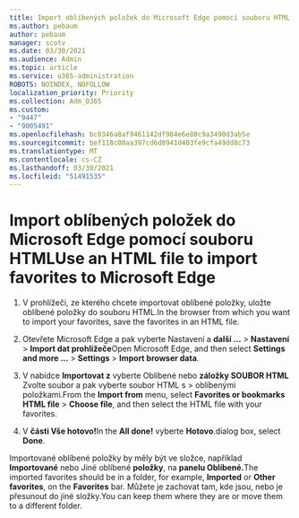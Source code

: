 ```yaml
---
title: Import oblíbených položek do Microsoft Edge pomocí souboru HTML
ms.author: pebaum
author: pebaum
manager: scotv
ms.date: 03/30/2021
ms.audience: Admin
ms.topic: article
ms.service: o365-administration
ROBOTS: NOINDEX, NOFOLLOW
localization_priority: Priority
ms.collection: Adm_O365
ms.custom:
- "9447"
- "9005491"
ms.openlocfilehash: bc0346a8af9461142df984e6e80c9a3490d3ab5e
ms.sourcegitcommit: bef118c00aa397cd6d8941d403fe9cfa49dd8c73
ms.translationtype: MT
ms.contentlocale: cs-CZ
ms.lasthandoff: 03/30/2021
ms.locfileid: "51491535"
---
```

# <a name="use-an-html-file-to-import-favorites-to-microsoft-edge"></a><span data-ttu-id="e43e2-102">Import oblíbených položek do Microsoft Edge pomocí souboru HTML</span><span class="sxs-lookup"><span data-stu-id="e43e2-102">Use an HTML file to import favorites to Microsoft Edge</span></span>

1. <span data-ttu-id="e43e2-103">V prohlížeči, ze kterého chcete importovat oblíbené položky, uložte oblíbené položky do souboru HTML.</span><span class="sxs-lookup"><span data-stu-id="e43e2-103">In the browser from which you want to import your favorites, save the favorites in an HTML file.</span></span>

1. <span data-ttu-id="e43e2-104">Otevřete Microsoft Edge a pak vyberte Nastavení a **další ...**  >  **Nastavení**  >  **Import dat prohlížeče**</span><span class="sxs-lookup"><span data-stu-id="e43e2-104">Open Microsoft Edge, and then select **Settings and more ...** > **Settings** > **Import browser data**.</span></span>

1. <span data-ttu-id="e43e2-105">V nabídce **Importovat z** vyberte Oblíbené nebo **záložky SOUBOR HTML** Zvolte soubor a pak vyberte soubor HTML s  >  oblíbenými položkami.</span><span class="sxs-lookup"><span data-stu-id="e43e2-105">From the **Import from** menu, select **Favorites or bookmarks HTML file** > **Choose file**, and then select the HTML file with your favorites.</span></span>

1. <span data-ttu-id="e43e2-106">V **části Vše hotovo!**</span><span class="sxs-lookup"><span data-stu-id="e43e2-106">In the **All done!**</span></span> <span data-ttu-id="e43e2-107">vyberte **Hotovo**.</span><span class="sxs-lookup"><span data-stu-id="e43e2-107">dialog box, select **Done**.</span></span>

<span data-ttu-id="e43e2-108">Importované oblíbené položky by měly být ve složce, například **Importované** nebo Jiné oblíbené **položky**, na **panelu Oblíbené.**</span><span class="sxs-lookup"><span data-stu-id="e43e2-108">The imported favorites should be in a folder, for example, **Imported** or **Other favorites**, on the **Favorites** bar.</span></span> <span data-ttu-id="e43e2-109">Můžete je zachovat tam, kde jsou, nebo je přesunout do jiné složky.</span><span class="sxs-lookup"><span data-stu-id="e43e2-109">You can keep them where they are or move them to a different folder.</span></span>